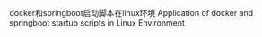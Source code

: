 docker和springboot启动脚本在linux环境
Application of docker and springboot startup scripts in Linux Environment

